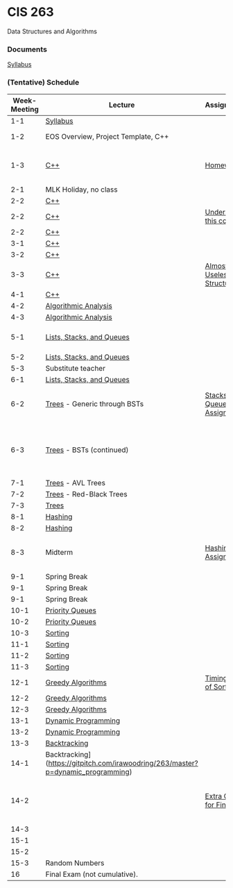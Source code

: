 # CIS 263
Data Structures and Algorithms

### Documents
[Syllabus](./documents/263_01_02.pdf "Course syllabus")

### (Tentative) Schedule

| Week-Meeting | Lecture | Assignments | Notes |
|------|---------|-------------|-------|
|  1-1 | [Syllabus](./documents/263_01_02.pdf "Course syllabus")       |             |       |
|  1-2 | EOS Overview, Project Template, C++ |             |[Project Template](https://github.com/irawoodring/CIS263_Project_Template "Project Template")|
|  1-3 | [C++](https://gitpitch.com/irawoodring/263/master?p=cpp "C++ notes") | [Homework 1](./assignments/setting_up_environment.md "Homework 1")            | Due January 17th at 8:00 a.m.       |
|  2-1 | MLK Holiday, no class |             |       |
|  2-2 | [C++](https://gitpitch.com/irawoodring/263/master?p=cpp "C++ notes") |             |       |
|  2-2 | [C++](https://gitpitch.com/irawoodring/263/master?p=cpp "C++ notes") | [Understand this code](https://github.com/irawoodring/pointer_perils "Pointers repository")            |       |
|  2-2 | [C++](https://gitpitch.com/irawoodring/263/master?p=cpp "C++ notes") |             |       |
|  3-1 | [C++](https://gitpitch.com/irawoodring/263/master?p=cpp "C++ notes") |             |       |
|  3-2 | [C++](https://gitpitch.com/irawoodring/263/master?p=cpp "C++ notes") |             |       |
|  3-3 | [C++](https://gitpitch.com/irawoodring/263/master?p=cpp "C++ notes") |  [Almost Useless Data Structure](https://github.com/irawoodring/CIS263-AUDS "AUDS Assignment")           |  Due 2/5/18 at 8:00 a.m.      |
|  4-1 | [C++](https://gitpitch.com/irawoodring/263/master?p=cpp "C++ notes") |             |       |
|  4-2 | [Algorithmic Analysis](https://gitpitch.com/irawoodring/263/master?p=algorithm_analysis "Algorithm Analysis") |             |       |
|  4-3 | [Algorithmic Analysis](https://gitpitch.com/irawoodring/263/master?p=algorithm_analysis "Algorithm Analysis") |             |       |
|  5-1 | [Lists, Stacks, and Queues](https://gitpitch.com/irawoodring/263/master?p=lists_stacks_queues "Lists, Stacks, and Queues") |             | Project 1 due by 8:00 a.m.   |
|  5-2 | [Lists, Stacks, and Queues](https://gitpitch.com/irawoodring/263/master?p=lists_stacks_queues "Lists, Stacks, and Queues") |             |   |
|  5-3 | Substitute teacher  |             |  |
|  6-1 | [Lists, Stacks, and Queues](https://gitpitch.com/irawoodring/263/master?p=lists_stacks_queues "Lists, Stacks, and Queues") |             |  |
|  6-2 | [Trees](https://gitpitch.com/irawoodring/263/master?p=trees "Trees") - Generic through BSTs | [Stacks and Queues Assignment](./assignments/stacks_and_queues.md "Stacks and Queues") | Due February 23 by 8:00 a.m.  |
|  6-3 | [Trees](https://gitpitch.com/irawoodring/263/master?p=trees "Trees") - BSTs (continued) |      |  In class work; creating tree traversal algorithms. |
| 7-1 | [Trees](https://gitpitch.com/irawoodring/263/master?p=trees "Trees") - AVL Trees | | |
| 7-2 | [Trees](https://gitpitch.com/irawoodring/263/master?p=trees "Trees") - Red-Black Trees | | |
| 7-3 | [Trees](https://gitpitch.com/irawoodring/263/master?p=trees "Trees")  | | |
| 8-1 | [Hashing](https://gitpitch.com/irawoodring/263/master?p=hashing "Hashing") | | |
| 8-2 | [Hashing](https://gitpitch.com/irawoodring/263/master?p=hashing "Hashing") | | |
| 8-3 | Midterm | [Hashing Assignment](./assignments/hashing.md "Hashing assignment")| Due 8:00 a.m. Wednesday, March 21st |
| 9-1 | Spring Break | | |
| 9-1 | Spring Break | | |
| 9-1 | Spring Break | | |
| 10-1 | [Priority Queues](https://gitpitch.com/irawoodring/263/master?p=priority_queues "Priority queues") | | |
| 10-2 | [Priority Queues](https://gitpitch.com/irawoodring/263/master?p=priority_queues "Priority queues") | | |
| 10-3 | [Sorting](https://gitpitch.com/irawoodring/263/master?p=sorting "Sorting")| | |
| 11-1 | [Sorting](https://gitpitch.com/irawoodring/263/master?p=sorting "Sorting")| | |
| 11-2 | [Sorting](https://gitpitch.com/irawoodring/263/master?p=sorting "Sorting")| | |
| 11-3 | [Sorting](https://gitpitch.com/irawoodring/263/master?p=sorting "Sorting")| | |
| 12-1 | [Greedy Algorithms](https://gitpitch.com/irawoodring/263/master?p=greedy_algorithms) | [Timing Test of Sorts](./assignments/timing_test.md) | April 4th, 2018 |
| 12-2 | [Greedy Algorithms](https://gitpitch.com/irawoodring/263/master?p=greedy_algorithms) | | |
| 12-3 | [Greedy Algorithms](https://gitpitch.com/irawoodring/263/master?p=greedy_algorithms) | | |
| 13-1 | [Dynamic Programming](https://gitpitch.com/irawoodring/263/master?p=dynamic_programming) | | |
| 13-2 | [Dynamic Programming](https://gitpitch.com/irawoodring/263/master?p=dynamic_programming) | | |
| 13-3 | [Backtracking](https://gitpitch.com/irawoodring/263/master?p=dynamic_programming) | | |
| 14-1 | Backtracking](https://gitpitch.com/irawoodring/263/master?p=dynamic_programming) | | |
| 14-2 | | [Extra Credit for Final](./assignments/01-knapsack.md) | Due 4/9 at 8:00 a.m.  No late submissions accepted. |
| 14-3 | | | |
| 15-1 | | | |
| 15-2 | | | |
| 15-3 | Random Numbers | | |
| 16 | Final Exam (not cumulative). | | |
